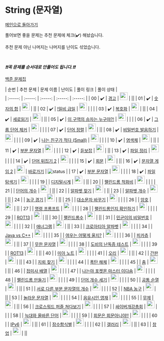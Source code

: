 # String (문자열)

[메인으로 돌아가기](https://github.com/tony9402/baekjoon)

풀어보면 좋을 문제는 추천 문제에 체크(:heavy_check_mark:) 해놨습니다.

추천 문제 아닌 나머지는 나머지를 난이도 섞었습니다.

<br>

***❗️❗️꼭 문제를 순서대로 안풀어도 됩니다.❗️❗️***

[백준 문제집](https://www.acmicpc.net/workbook/view/7276)

|          순번          |        추천 문제         |        문제 이름         |         난이도          |        풀이 링크         |  풀이 상태      |  
| :-----: | :-----: | :-----: | :-----: | :-----: |
| 00 |  :heavy_check_mark:  | <a href="http://boj.kr/3029" target="_blank">경고</a> | <img height="25px" width="25px=" src="https://static.solved.ac/tier_small/3.svg"/> |                      ||
| 01 |  :heavy_check_mark:  | <a href="http://boj.kr/11720" target="_blank">숫자의 합</a> | <img height="25px" width="25px=" src="https://static.solved.ac/tier_small/4.svg"/> |                      ||
| 02 |  :heavy_check_mark:  | <a href="http://boj.kr/11365" target="_blank">!밀비 급일</a> | <img height="25px" width="25px=" src="https://static.solved.ac/tier_small/4.svg"/> |                  |    |
| 03 |  :heavy_check_mark:  | <a href="http://boj.kr/9046" target="_blank">복호화</a> | <img height="25px" width="25px=" src="https://static.solved.ac/tier_small/4.svg"/> |                      ||
| 04 |  :heavy_check_mark:  | <a href="http://boj.kr/10798" target="_blank">세로읽기</a> | <img height="25px" width="25px=" src="https://static.solved.ac/tier_small/5.svg"/> |                      ||
| 05 |  :heavy_check_mark:  | <a href="http://boj.kr/20154" target="_blank">이 구역의 승자는 누구야?!</a> | <img height="25px" width="25px=" src="https://static.solved.ac/tier_small/5.svg"/> |         |             |
| 06 |  :heavy_check_mark:  | <a href="http://boj.kr/1316" target="_blank">그룹 단어 체커</a> | <img height="25px" width="25px=" src="https://static.solved.ac/tier_small/6.svg"/> |                    |  |
| 07 |  :heavy_check_mark:  | <a href="http://boj.kr/1181" target="_blank">단어 정렬</a> | <img height="25px" width="25px=" src="https://static.solved.ac/tier_small/6.svg"/> |                      ||
| 08 |  :heavy_check_mark:  | <a href="http://boj.kr/4659" target="_blank">비밀번호 발음하기</a> | <img height="25px" width="25px=" src="https://static.solved.ac/tier_small/6.svg"/> |                  |    |
| 09 |  :heavy_check_mark:  | <a href="http://boj.kr/16171" target="_blank">나는 친구가 적다 (Small)</a> | <img height="25px" width="25px=" src="https://static.solved.ac/tier_small/6.svg"/> |           |           |
| 10 |  :heavy_check_mark:  | <a href="http://boj.kr/9342" target="_blank">염색체</a> | <img height="25px" width="25px=" src="https://static.solved.ac/tier_small/6.svg"/> |                      ||
| 11 |  :heavy_check_mark:  | <a href="http://boj.kr/6550" target="_blank">부분 문자열</a> | <img height="25px" width="25px=" src="https://static.solved.ac/tier_small/6.svg"/> |                    |  |
| 12 |  :heavy_check_mark:  | <a href="http://boj.kr/1764" target="_blank">듣보잡</a> | <img height="25px" width="25px=" src="https://static.solved.ac/tier_small/7.svg"/> |                      ||
| 13 |  :heavy_check_mark:  | <a href="http://boj.kr/20291" target="_blank">파일 정리</a> | <img height="25px" width="25px=" src="https://static.solved.ac/tier_small/7.svg"/> |                     | |
| 14 |  :heavy_check_mark:  | <a href="http://boj.kr/17413" target="_blank">단어 뒤집기 2</a> | <img height="25px" width="25px=" src="https://static.solved.ac/tier_small/8.svg"/> |                   |   |
| 15 |  :heavy_check_mark:  | <a href="http://boj.kr/17609" target="_blank">회문</a> | <img height="25px" width="25px=" src="https://static.solved.ac/tier_small/10.svg"/> |                      ||
| 16 |  :heavy_check_mark:  | <a href="http://boj.kr/20437" target="_blank">문자열 게임 2</a> | <img height="25px" width="25px=" src="https://static.solved.ac/tier_small/11.svg"/> |  [바로가기](./baekjoon/20437.py)   | ![status][DONE]    |
| 17 |  :heavy_check_mark:  | <a href="http://boj.kr/16916" target="_blank">부분 문자열</a> | <img height="25px" width="25px=" src="https://static.solved.ac/tier_small/12.svg"/> |                    |  |
| 18 |  :heavy_check_mark:  | <a href="http://boj.kr/20210" target="_blank">파일 탐색기</a> | <img height="25px" width="25px=" src="https://static.solved.ac/tier_small/14.svg"/> |                     | |
| 19 |                      | <a href="http://boj.kr/1942" target="_blank">디지털시계</a> | <img height="25px" width="25px=" src="https://static.solved.ac/tier_small/3.svg"/> |                      ||
| 20 |                      | <a href="http://boj.kr/20944" target="_blank">팰린드롬 척화비</a> | <img height="25px" width="25px=" src="https://static.solved.ac/tier_small/3.svg"/> |                   |   |
| 21 |                      | <a href="http://boj.kr/1152" target="_blank">단어의 개수</a> | <img height="25px" width="25px=" src="https://static.solved.ac/tier_small/4.svg"/> |                      ||
| 22 |                      | <a href="http://boj.kr/10809" target="_blank">알파벳 찾기</a> | <img height="25px" width="25px=" src="https://static.solved.ac/tier_small/4.svg"/> |                      ||
| 23 |                      | <a href="http://boj.kr/10808" target="_blank">알파벳 개수</a> | <img height="25px" width="25px=" src="https://static.solved.ac/tier_small/4.svg"/> |                      ||
| 24 |                      | <a href="http://boj.kr/1159" target="_blank">농구 경기</a> | <img height="25px" width="25px=" src="https://static.solved.ac/tier_small/4.svg"/> |                      ||
| 25 |                      | <a href="http://boj.kr/2744" target="_blank">대소문자 바꾸기</a> | <img height="25px" width="25px=" src="https://static.solved.ac/tier_small/4.svg"/> |                    |  |
| 26 |                      | <a href="http://boj.kr/1718" target="_blank">암호</a> | <img height="25px" width="25px=" src="https://static.solved.ac/tier_small/4.svg"/> |                      ||
| 27 |                      | <a href="http://boj.kr/1032" target="_blank">명령 프롬프트</a> | <img height="25px" width="25px=" src="https://static.solved.ac/tier_small/5.svg"/> |                 |     |
| 28 |                      | <a href="http://boj.kr/10988" target="_blank">팰린드롬인지 확인하기</a> | <img height="25px" width="25px=" src="https://static.solved.ac/tier_small/5.svg"/> |           |           |
| 29 |                      | <a href="http://boj.kr/11655" target="_blank">ROT13</a> | <img height="25px" width="25px=" src="https://static.solved.ac/tier_small/5.svg"/> |                      ||
| 30 |                      | <a href="http://boj.kr/1259" target="_blank">팰린드롬수</a> | <img height="25px" width="25px=" src="https://static.solved.ac/tier_small/5.svg"/> |                      ||
| 31 |                      | <a href="http://boj.kr/9933" target="_blank">민균이의 비밀번호</a> | <img height="25px" width="25px=" src="https://static.solved.ac/tier_small/5.svg"/> |                   |   |
| 32 |                      | <a href="http://boj.kr/6996" target="_blank">애너그램</a> | <img height="25px" width="25px=" src="https://static.solved.ac/tier_small/5.svg"/> |                      ||
| 33 |                      | <a href="http://boj.kr/2941" target="_blank">크로아티아 알파벳</a> | <img height="25px" width="25px=" src="https://static.solved.ac/tier_small/6.svg"/> |                 |     |
| 34 |                      | <a href="http://boj.kr/3613" target="_blank">Java vs C++</a> | <img height="25px" width="25px=" src="https://static.solved.ac/tier_small/6.svg"/> |                    |  |
| 35 |                      | <a href="http://boj.kr/9536" target="_blank">여우는 어떻게 울지?</a> | <img height="25px" width="25px=" src="https://static.solved.ac/tier_small/6.svg"/> |                 |     |
| 36 |                      | <a href="http://boj.kr/14405" target="_blank">피카츄</a> | <img height="25px" width="25px=" src="https://static.solved.ac/tier_small/6.svg"/> |                      ||
| 37 |                      | <a href="http://boj.kr/12871" target="_blank">무한 문자열</a> | <img height="25px" width="25px=" src="https://static.solved.ac/tier_small/6.svg"/> |                    |  |
| 38 |                      | <a href="http://boj.kr/2204" target="_blank">도비의 난독증 테스트</a> | <img height="25px" width="25px=" src="https://static.solved.ac/tier_small/6.svg"/> |               |       |
| 39 |                      | <a href="http://boj.kr/4446" target="_blank">ROT13</a> | <img height="25px" width="25px=" src="https://static.solved.ac/tier_small/6.svg"/> |                      ||
| 40 |                      | <a href="http://boj.kr/20114" target="_blank">미아 노트</a> | <img height="25px" width="25px=" src="https://static.solved.ac/tier_small/6.svg"/> |                     | |
| 41 |                      | <a href="http://boj.kr/12933" target="_blank">오리</a> | <img height="25px" width="25px=" src="https://static.solved.ac/tier_small/6.svg"/> |                      ||
| 42 |                      | <a href="http://boj.kr/5534" target="_blank">간판</a> | <img height="25px" width="25px=" src="https://static.solved.ac/tier_small/6.svg"/> |                      ||
| 43 |                      | <a href="http://boj.kr/4396" target="_blank">지뢰 찾기</a> | <img height="25px" width="25px=" src="https://static.solved.ac/tier_small/6.svg"/> |                    |  |
| 44 |                      | <a href="http://boj.kr/9242" target="_blank">폭탄 해체</a> | <img height="25px" width="25px=" src="https://static.solved.ac/tier_small/6.svg"/> |                     | |
| 45 |                      | <a href="http://boj.kr/4836" target="_blank">춤</a> | <img height="25px" width="25px=" src="https://static.solved.ac/tier_small/6.svg"/> |                      ||
| 46 |                      | <a href="http://boj.kr/11656" target="_blank">접미사 배열</a> | <img height="25px" width="25px=" src="https://static.solved.ac/tier_small/7.svg"/> |                |      |
| 47 |                      | <a href="http://boj.kr/1620" target="_blank">나는야 포켓몬 마스터 이다솜</a> | <img height="25px" width="25px=" src="https://static.solved.ac/tier_small/7.svg"/> |      |                |
| 48 |                      | <a href="http://boj.kr/1213" target="_blank">팰린드롬 만들기</a> | <img height="25px" width="25px=" src="https://static.solved.ac/tier_small/7.svg"/> |                 |     |
| 49 |                      | <a href="http://boj.kr/19844" target="_blank">단어 개수 세기</a> | <img height="25px" width="25px=" src="https://static.solved.ac/tier_small/7.svg"/> |                  |    |
| 50 |                      | <a href="http://boj.kr/1622" target="_blank">공통 순열</a> | <img height="25px" width="25px=" src="https://static.solved.ac/tier_small/7.svg"/> |                      ||
| 51 |                      | <a href="http://boj.kr/11478" target="_blank">서로 다른 부분 문자열의 개수</a> | <img height="25px" width="25px=" src="https://static.solved.ac/tier_small/8.svg"/> |        |              |
| 52 |                      | <a href="http://boj.kr/2852" target="_blank">NBA 농구</a> | <img height="25px" width="25px=" src="https://static.solved.ac/tier_small/8.svg"/> |                      ||
| 53 |                      | <a href="http://boj.kr/1972" target="_blank">놀라운 문자열</a> | <img height="25px" width="25px=" src="https://static.solved.ac/tier_small/8.svg"/> |                     | |
| 54 |                      | <a href="http://boj.kr/19948" target="_blank">음유시인 영재</a> | <img height="25px" width="25px=" src="https://static.solved.ac/tier_small/8.svg"/> |                     | |
| 55 |                      | <a href="http://boj.kr/9548" target="_blank">무제</a> | <img height="25px" width="25px=" src="https://static.solved.ac/tier_small/8.svg"/> |                      ||
| 56 |                      | <a href="http://boj.kr/3005" target="_blank">크로스워드 퍼즐 쳐다보기</a> | <img height="25px" width="25px=" src="https://static.solved.ac/tier_small/10.svg"/> |        |              |
| 57 |                      | <a href="http://boj.kr/19583" target="_blank">싸이버개강총회</a> | <img height="25px" width="25px=" src="https://static.solved.ac/tier_small/10.svg"/> |                |      |
| 58 |                      | <a href="http://boj.kr/13022" target="_blank">늑대와 올바른 단어</a> | <img height="25px" width="25px=" src="https://static.solved.ac/tier_small/10.svg"/> |              |        |
| 59 |                      | <a href="http://boj.kr/15927" target="_blank">회문은 회문아니야!!</a> | <img height="25px" width="25px=" src="https://static.solved.ac/tier_small/11.svg"/> |              |        |
| 60 |                      | <a href="http://boj.kr/3107" target="_blank">IPv6</a> | <img height="25px" width="25px=" src="https://static.solved.ac/tier_small/11.svg"/> |                      ||
| 61 |                      | <a href="http://boj.kr/2671" target="_blank">잠수함식별</a> | <img height="25px" width="25px=" src="https://static.solved.ac/tier_small/11.svg"/> |                     | |
| 62 |                      | <a href="http://boj.kr/2115" target="_blank">갤러리</a> | <img height="25px" width="25px=" src="https://static.solved.ac/tier_small/12.svg"/> |                      ||
| 63 |                      | <a href="http://boj.kr/16890" target="_blank">창업</a> | <img height="25px" width="25px=" src="https://static.solved.ac/tier_small/12.svg"/> |                      ||


[TODO]: https://img.shields.io/badge/-TODO-DFFD26
[DOING]: https://img.shields.io/badge/-DOING-31AE0F
[DONE]: https://img.shields.io/badge/-DONE-0885CC
